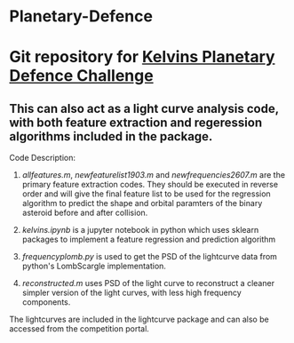 # Planetary-Defence
Git repository for [Kelvins Planetary Defence Challenge](http://kelvins.esa.int/planetary-defence/)
=========================


This can also act as a light curve analysis code, with both feature extraction and regeression algorithms included in the package.
--------------------------


Code Description: 

1. _allfeatures.m_, _newfeaturelist1903.m_ and _newfrequencies2607.m_ are the primary feature extraction codes. They should be executed in reverse order and will give the final feature list to be used for the regression algorithm to predict the shape and orbital paramters of the binary asteroid before and after collision.

2. _kelvins.ipynb_ is a jupyter notebook in python which uses sklearn packages to implement a feature regression and prediction algorithm

3. _frequencyplomb.py_ is used to get the PSD of the lightcurve data from python's LombScargle implementation.

4. _reconstructed.m_ uses PSD of the light curve to reconstruct a cleaner simpler version of the light curves, with less high frequency components.

The lightcurves are included in the lightcurve package and can also be accessed from the competition portal.